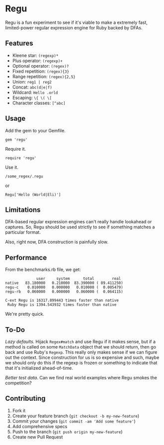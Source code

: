 # Regu

Regu is a fun experiment to see if it's viable to make a extremely fast, limited-power regular expression engine for Ruby backed by DFAs.

## Features

- Kleene star: `(regexp)*`
- Plus operator: `(regexp)+`
- Optional operator: `(regex)?`
- Fixed repetition: `(regex){3}`
- Range repetition: `(regex){2,5}`
- Union: `reg1 | reg2`
- Concat: `abc(d|e|f)`
- Wildcard: `Hello .orld`
- Escaping: `\{ \( \[`
- Character classes: `[^abc]`

## Usage

Add the gem to your Gemfile.

    gem 'regu'

Require it.

    require 'regu'
    
Use it.

    /some_regex/.regu
    
or

    Regu['Hello (World|Eli)']

## Limitations

DFA-based regular expression engines can't really handle lookahead or captures. So, Regu should be used strictly to see if something matches a particular format.

Also, right now, DFA construction is painfully slow.

## Performance

From the benchmarks.rb file, we get:

                  user     system      total        real
    native   83.180000   0.210000  83.390000 ( 89.411250)
    regu-c    0.010000   0.000000   0.010000 (  0.005479)
    regu-rb   0.060000   0.000000   0.060000 (  0.064115)

    C-ext Regu is 16317.899443 times faster than native
     Ruby Regu is 1394.543932 times faster than native

We're pretty quick. 

## To-Do

*Lazy defaults.* Hijack `Regex#match` and use Regu if it makes sense, but if a method is called on some `MatchData` object
that we should return, then go back and use Ruby's `Regexp`. This really only makes sense if we can figure out the context. Since
construction for us is so expensive and such, maybe we should only do this if the regexp is frozen or something to indicate that
that it's initialized ahead-of-time.

*Better test data*. Can we find real world examples where Regu smokes the competition?

## Contributing

1. Fork it
2. Create your feature branch (`git checkout -b my-new-feature`)
3. Commit your changes (`git commit -am 'Add some feature'`)
4. Add comprehensive specs
5. Push to the branch (`git push origin my-new-feature`)
6. Create new Pull Request
